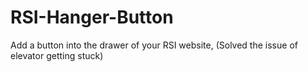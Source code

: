 # RSI-Hanger-Button
Add a button into the drawer of your RSI website, (Solved the issue of elevator getting stuck)
